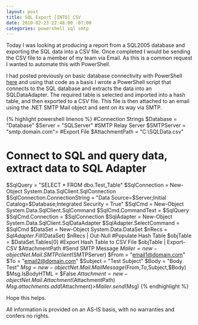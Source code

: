 ```yaml
---
layout: post
title: SQL Export [INTO] CSV
date: 2010-02-23 22:48:00 -07:00
categories: powershell sql smtp
---
```

Today I was looking at producing a report from a SQL2005 database and exporting the SQL data into a CSV file. Once completed I would be sending the CSV file to a member of my team via Email. As this is a common request I wanted to automate this with PowerShell.

I had posted previously on basic database connectivity with PowerShell [here][external-link] and using that code as a basis I wrote a PowerShell script that connects to the SQL database and extracts the data into an SQLDataAdapter. The required table is selected and imported into a hash table, and then exported to a CSV file. This file is then attached to an email using the .NET SMTP Mail object and sent on its way via SMTP.

{% highlight powershell linenos %}
#Connection Strings
$Database = "Database"
$Server = "SQLServer"
#SMTP Relay Server
$SMTPServer = "smtp.domain.com">
#Export File
$AttachmentPath = "C:\SQLData.csv"
# Connect to SQL and query data, extract data to SQL Adapter
$SqlQuery = "SELECT * FROM dbo.Test_Table"
$SqlConnection = New-Object System.Data.SqlClient.SqlConnection
$SqlConnection.ConnectionString = "Data Source=$Server;Initial Catalog=$Database;Integrated Security = True"
$SqlCmd = New-Object System.Data.SqlClient.SqlCommand
$SqlCmd.CommandText = $SqlQuery
$SqlCmd.Connection = $SqlConnection
$SqlAdapter = New-Object System.Data.SqlClient.SqlDataAdapter
$SqlAdapter.SelectCommand = $SqlCmd
$DataSet = New-Object System.Data.DataSet
$nRecs = $SqlAdapter.Fill($DataSet)
$nRecs | Out-Null
#Populate Hash Table
$objTable = $DataSet.Tables[0]
#Export Hash Table to CSV File
$objTable | Export-CSV $AttachmentPath
#Send SMTP Message
$Mailer = new-object Net.Mail.SMTPclient($SMTPServer)
$From = "email1@domain.com"
$To = "email2@domain.com"
$Subject = "Test Subject"
$Body = "Body Test"
$Msg = new-object Net.Mail.MailMessage($From,$To,$Subject,$Body)
$Msg.IsBodyHTML = $False
$Attachment = new-object Net.Mail.Attachment($AttachmentPath)
$Msg.attachments.add($Attachment)>$Mailer.send($Msg)
{% endhighlight %}

Hope this helps.

All information is provided on an AS-IS basis, with no warranties and confers no rights.

[external-link]: http://www.technogist.com/2009/04/connecting-to-a-sql-database/
